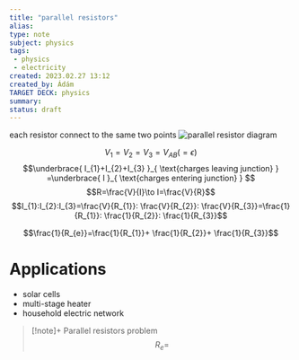 ```yaml
---
title: "parallel resistors"
alias: 
type: note
subject: physics
tags:
 - physics
 - electricity
created: 2023.02.27 13:12
created_by: Ádám
TARGET DECK: physics
summary: 
status: draft
---
```

each resistor connect to the same two points
![parallel resistor diagram](https://d1avenlh0i1xmr.cloudfront.net/819528b8-2b8b-4b3e-a610-04725934ff49/resistors-in-parallel---teachoo-(1).jpg)

$$V_{1}=V_{2}=V_{3}=V_{AB}(=\epsilon)$$
$$\underbrace{ I_{1}+I_{2}+I_{3} }_{ \text{charges leaving junction} } =\underbrace{ I }_{ \text{charges entering junction} } $$
$$R=\frac{V}{I}\to I=\frac{V}{R}$$
$$I_{1}:I_{2}:I_{3}=\frac{V}{R_{1}}: \frac{V}{R_{2}}: \frac{V}{R_{3}}=\frac{1}{R_{1}}: \frac{1}{R_{2}}: \frac{1}{R_{3}}$$

$$\frac{1}{R_{e}}=\frac{1}{R_{1}}+ \frac{1}{R_{2}}+ \frac{1}{R_{3}}$$
# Applications
- solar cells
- multi-stage heater
- household electric network

>[!note]+ Parallel resistors problem
>$$R_{e}=$$